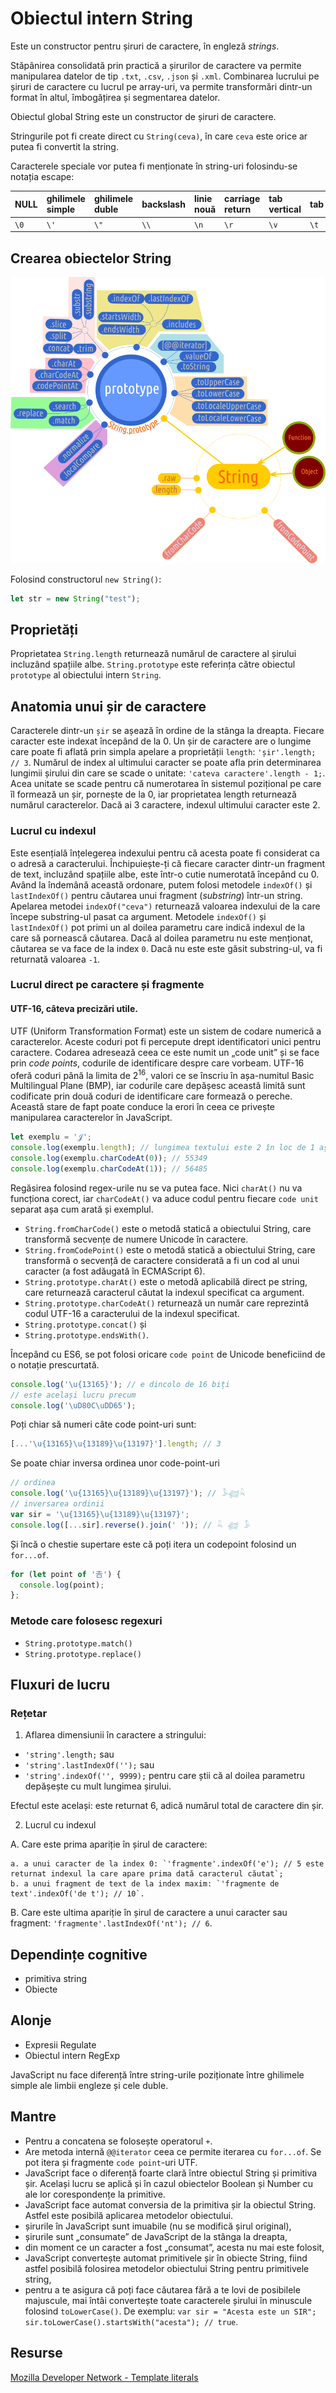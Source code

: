 # Obiectul intern String

Este un constructor pentru șiruri de caractere, în engleză *strings*.

Stăpânirea consolidată prin practică a șirurilor de caractere va permite manipularea datelor de tip `.txt`, `.csv`, `.json` și `.xml`. Combinarea lucrului pe șiruri de caractere cu lucrul pe array-uri, va permite transformări dintr-un format în altul, îmbogățirea și segmentarea datelor.

Obiectul global String este un constructor de șiruri de caractere.

Stringurile pot fi create direct cu `String(ceva)`, în care `ceva` este orice ar putea fi convertit la string.

Caracterele speciale vor putea fi menționate în string-uri folosindu-se notația escape:

| NULL | ghilimele simple | ghilimele duble | backslash | linie nouă | carriage return | tab vertical | tab  | backspace | form feed | Unicode  | Latin-1 |
|:---- |:---------------- |:--------------- |:--------- |:---------- |:--------------- |:------------ |:---- |:--------- |:--------- |:-------- |:------- |
| `\0` | `\'`             | `\"`            | `\\`      | `\n`       | `\r`            | `\v`         | `\t` | `\b`      | `\f`      | `\uXXXX` | `\xXX`  |

## Crearea obiectelor String

![](StringMap.png)

Folosind constructorul `new String()`:

```javascript
let str = new String("test");
```

## Proprietăți

Proprietatea `String.length` returnează numărul de caractere al șirului incluzând spațiile albe. `String.prototype` este referința către obiectul `prototype` al obiectului intern `String`.

## Anatomia unui șir de caractere

Caracterele dintr-un `șir` se așează în ordine de la stânga la dreapta. Fiecare caracter este indexat începând de la 0. Un șir de caractere are o lungime care poate fi aflată prin simpla apelare a proprietății `length`: `'șir'.length; // 3`.
Numărul de index al ultimului caracter se poate afla prin determinarea lungimii șirului din care se scade o unitate: `'cateva caractere'.length - 1;`. Acea unitate se scade pentru că numerotarea în sistemul pozițional pe care îl formează un șir, pornește de la 0, iar proprietatea length returnează numărul caracterelor. Dacă ai 3 caractere, indexul ultimului caracter este 2.

### Lucrul cu indexul

Este esențială înțelegerea indexului pentru că acesta poate fi considerat ca o adresă a caracterului. Închipuiește-ți că fiecare caracter dintr-un fragment de text, incluzând spațiile albe, este într-o cutie numerotată începând cu 0. Având la îndemână această ordonare, putem folosi metodele `indexOf()` și `lastIndexOf()` pentru căutarea unui fragment (*substring*) într-un string. Apelarea metodei `indexOf("ceva")` returnează valoarea indexului de la care începe substring-ul pasat ca argument.
Metodele `indexOf()` și `lastIndexOf()` pot primi un al doilea parametru care indică indexul de la care să pornească căutarea. Dacă al doilea parametru nu este menționat, căutarea se va face de la index `0`. Dacă nu este este găsit substring-ul, va fi returnată valoarea `-1`.

### Lucrul direct pe caractere și fragmente

#### UTF-16, câteva precizări utile.

UTF (Uniform Transformation Format) este un sistem de codare numerică a caracterelor. Aceste coduri pot fi percepute drept identificatori unici pentru caractere.
Codarea adresează ceea ce este numit un „code unit” și se face prin *code points*, codurile de identificare despre care vorbeam. UTF-16 oferă coduri până la limita de 2<sup>16</sup>, valori ce se înscriu în așa-numitul Basic Multilingual Plane (BMP), iar codurile care depășesc această limită sunt codificate prin două coduri de identificare care formează o pereche. Această stare de fapt poate conduce la erori în ceea ce privește manipularea caracterelor în JavaScript.

```javascript
let exemplu = '𝒥';
console.log(exemplu.length); // lungimea textului este 2 în loc de 1 așteptat
console.log(exemplu.charCodeAt(0)); // 55349
console.log(exemplu.charCodeAt(1)); // 56485
```

Regăsirea folosind regex-urile nu se va putea face. Nici `charAt()` nu va funcționa corect, iar `charCodeAt()` va aduce codul pentru fiecare `code unit` separat așa cum arată și exemplul.

-   `String.fromCharCode()` este o metodă statică a obiectului String, care transformă secvențe de numere Unicode în caractere.
-   `String.fromCodePoint()` este o metodă statică a obiectului String, care transformă o secvență de caractere considerată a fi un cod al unui caracter (a fost adăugată în ECMAScript 6).
-   `String.prototype.charAt()` este o metodă aplicabilă direct pe string, care returnează caracterul căutat la indexul specificat ca argument.
-   `String.prototype.charCodeAt()` returnează un număr care reprezintă codul UTF-16 a caracterului de la indexul specificat.
-   `String.prototype.concat()` și
-   `String.prototype.endsWith()`.

Începând cu ES6, se pot folosi oricare `code point` de Unicode beneficiind de o notație prescurtată.

```javascript
console.log('\u{13165}'); // e dincolo de 16 biți
// este același lucru precum
console.log('\uD80C\uDD65');
```

Poți chiar să numeri câte code point-uri sunt:

```javascript
[...'\u{13165}\u{13189}\u{13197}'].length; // 3
```

Se poate chiar inversa ordinea unor code-point-uri

```javascript
// ordinea
console.log('\u{13165}\u{13189}\u{13197}'); // 𓅥𓆉𓆗
// inversarea ordinii
var sir = '\u{13165}\u{13189}\u{13197}';
console.log([...sir].reverse().join(' ')); // 𓆗 𓆉 𓅥
```

Și încă o chestie supertare este că poți itera un codepoint folosind un `for...of`.

```javascript
for (let point of '𠮷') {
  console.log(point);
};
```

### Metode care folosesc regexuri

-   `String.prototype.match()`
-   `String.prototype.replace()`

## Fluxuri de lucru

### Rețetar

1. Aflarea dimensiunii în caractere a stringului:

-   `'string'.length;` sau
-   `'string'.lastIndexOf('');` sau
-   `'string'.indexOf('', 9999);` pentru care știi că al doilea parametru depășește cu mult lungimea șirului.

Efectul este același: este returnat 6, adică numărul total de caractere din șir.

2. Lucrul cu indexul

  A. Care este prima apariție în șirul de caractere:

    a. a unui caracter de la index 0: `'fragmente'.indexOf('e'); // 5 este returnat indexul la care apare prima dată caracterul căutat`;
    b. a unui fragment de text de la index maxim: `'fragmente de text'.indexOf('de t'); // 10`.

  B. Care este ultima apariție în șirul de caractere a unui caracter sau fragment: `'fragmente'.lastIndexOf('nt'); // 6`.

  ## Dependințe cognitive

  -   primitiva string
  -   Obiecte

  ## Alonje
  -   Expresii Regulate
  -   Obiectul intern RegExp

  JavaScript nu face diferență între string-urile poziționate între ghilimele simple ale limbii engleze și cele duble.

  ## Mantre

  -   Pentru a concatena se folosește operatorul `+`.
  -   Are metoda internă `@@iterator` ceea ce permite iterarea cu `for...of`. Se pot itera și fragmente `code point`-uri UTF.
  -   JavaScript face o diferență foarte clară între obiectul String și primitiva șir. Același lucru se aplică și în cazul obiectelor Boolean și Number cu ale lor corespondențe la primitive.
  -   JavaScript face automat conversia de la primitiva șir la obiectul String. Astfel este posibilă aplicarea metodelor obiectului.
  -   șirurile în JavaScript sunt imuabile (nu se modifică șirul original),
  -   șirurile sunt „consumate” de JavaScript de la stânga la dreapta,
  -   din moment ce un caracter a fost „consumat”, acesta nu mai este folosit,
  -   JavaScript convertește automat primitivele șir în obiecte String, fiind astfel posibilă folosirea metodelor obiectului String pentru primitivele string,
  -   pentru a te asigura că poți face căutarea fără a te lovi de posibilele majuscule, mai întâi convertește toate caracterele șirului în minuscule folosind `toLowerCase()`. De exemplu: `var sir = "Acesta este un SIR"; sir.toLowerCase().startsWith("acesta"); // true`.

## Resurse

[Mozilla Developer Network - Template literals](https://developer.mozilla.org/en-US/docs/Web/JavaScript/Reference/Template_literals)
